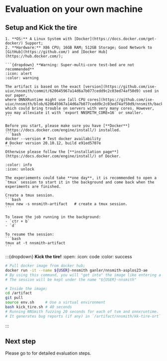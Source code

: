 # **Evaluation on your own machine**

## Setup and Kick the tire

`````{admonition} **Prerequisites**
1. **OS:** A Linux System with [Docker](https://docs.docker.com/get-docker/) Support;
2. **Hardware:** X86 CPU; 16GB RAM; 512GB Storage; Good Network to [GitHub](https://github.com/) and [Docker Hub](https://hub.docker.com/);

```{dropdown} **Warning: Super-multi-core test-bed are not recommended**
:icon: alert
:color: warning

The artifact is based on the exact [version](https://github.com/ise-uiuc/nnsmith/commit/620645967a14d6a7b077cedd9c2c03ed74af50d9) used in our paper,
where ONNXRuntime might use [all CPU cores](https://github.com/ise-uiuc/nnsmith/blob/620645967a14d6a7b077cedd9c2c03ed74af50d9/nnsmith/backends/ort_graph.py#L37) which could bring trouble on servers with very many cores. However, you may alleviate it with `export NNSMITH_CORE=16` or smaller.
```

Before you start, please make sure you have [**Docker**](https://docs.docker.com/engine/install/) installed.
```bash
docker --version # Test docker availability
# Docker version 20.10.12, build e91ed5707e
```
Otherwise please follow the [**installation page**](https://docs.docker.com/engine/install/) of Docker.
`````

``````{dropdown} **Use TMUX to run long experiments in the background**
:color: info
:icon: unlock

The experiements could take **one day**, it is recommended to open a `tmux` session to start it in the background and come back when the experiments are finished.

Create a tmux session.
```bash
tmux new -s nnsmith-artifact   # create a tmux session.
```

To leave the job running in the background:
- `ctr + b`
- `d`

To resume the session:
```bash
tmux at -t nnsmith-artifact
```
``````

:::{dropdown} **Kick the tire!**
:open:
:icon: code
:color: success
```bash
# Pull docker image from docker hub;
docker run -it --name ${USER}-nnsmith ganler/nnsmith-asplos23-ae
# By using this command, you will "get into" the image like entering a virtual machine.
# The session will be kept under the name "${USER}-nnsmith"

# Inside the image;
cd /artifact
git pull
source env.sh     # Use a virtual environment
bash kick_tire.sh # 40 seconds
# Running NNSmith fuzzing 20 seconds for each of tvm and onnxruntime.
# It generates bug reports (if any) in `/artifact/nnsmith/kk-tire-ort` and `/artifact/nnsmith/kk-tire-tvm`.
```
:::

## Next step

Please go to **[](./evaluation.md)** for detailed evaluation steps.